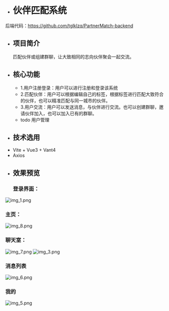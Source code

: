 * # 伙伴匹配系统
后端代码：https://github.com/tglklzq/PartnerMatch-backend
* ## 项目简介
    匹配伙伴或组建群聊，让大致相同的志向伙伴聚会一起交流。
* ## 核心功能
    * 1.用户注册登录：用户可以进行注册和登录该系统
    * 2.匹配伙伴：用户可以根据编辑自己的标签，根据标签进行匹配大致符合的伙伴，也可以精准匹配与同一城市的伙伴。
    * 3.用户交流：用户可以发送消息，与伙伴进行交流。也可以创建群聊，邀请伙伴加入，也可以加入已有的群聊。
    * todo 用户管理
* ## 技术选用
* Vite + Vue3 + Vant4
* Axios
* ## 效果预览
  ### 登录界面：

![img_1.png](img_1.png)

  ### 主页：
![img_8.png](img_8.png)

  ### 聊天室：
![img_7.png](img_7.png)
![img_3.png](img_3.png)
  ### 消息列表
![img_6.png](img_6.png)

  ### 我的
![img_5.png](img_5.png)